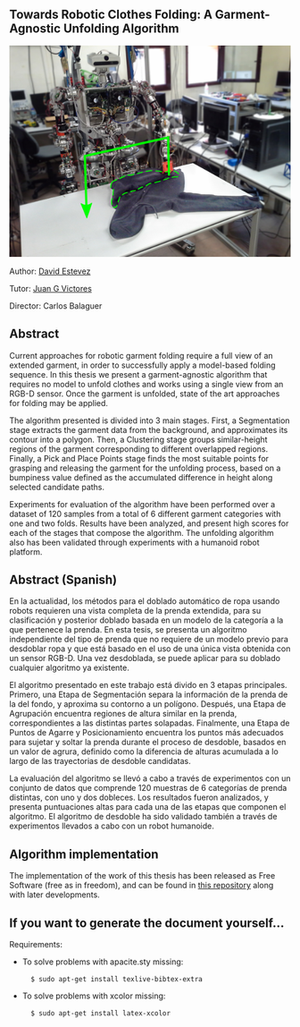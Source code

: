 Towards Robotic Clothes Folding: A Garment-Agnostic Unfolding Algorithm
--------

![Teo Unfolding Garments](src/figures/teo-pick-and-place.png)

Author: [David Estevez](https://github.com/David-Estevez)

Tutor: [Juan G Victores](https://github.com/jgvictores)

Director: Carlos Balaguer

## Abstract
Current approaches for robotic garment folding require a full view of an extended garment, in order to successfully apply a model-based folding sequence. In this thesis we present a garment-agnostic algorithm that requires no model to unfold clothes and works using a single view from an RGB-D sensor. Once the garment is unfolded, state of the art approaches for folding may be applied.

The algorithm presented is divided into 3 main stages. First, a Segmentation stage extracts the garment data from the background, and approximates its contour into a polygon. Then, a Clustering stage groups similar-height regions of the garment corresponding to different overlapped regions. Finally, a Pick and Place Points stage finds the most suitable points for grasping and releasing the garment for the unfolding process, based on a bumpiness value defined as the accumulated difference in height along selected candidate paths.

Experiments for evaluation of the algorithm have been performed over a dataset of 120 samples from a total of 6 different garment categories with one and two folds. Results have been analyzed, and present high scores for each of the stages that compose the algorithm. The unfolding algorithm also has been validated through experiments with a humanoid robot platform.

## Abstract (Spanish)
En la actualidad, los métodos para el doblado automático de ropa usando robots requieren una vista completa de la prenda extendida, para su clasificación y posterior doblado basada en un modelo de la categoría a la que pertenece la prenda. En esta tesis, se presenta un algoritmo independiente del tipo de prenda que no requiere de un modelo previo para desdoblar ropa y que está basado en el uso de una única vista obtenida con un sensor RGB-D. Una vez desdoblada, se puede aplicar para su doblado cualquier algoritmo ya existente.

El algoritmo presentado en este trabajo está divido en 3 etapas principales. Primero, una Etapa de Segmentación separa la información de la prenda de la del fondo, y aproxima su contorno a un polígono. Después, una Etapa de Agrupación encuentra regiones de altura similar en la prenda, correspondientes a las distintas partes solapadas. Finalmente, una Etapa de Puntos de Agarre y Posicionamiento encuentra los puntos más adecuados para sujetar y soltar la prenda durante el proceso de desdoble, basados en un valor de agrura, definido como la diferencia de alturas acumulada a lo largo de las trayectorias de desdoble candidatas.

La evaluación del algoritmo se llevó a cabo a través de experimentos con un conjunto de datos que comprende 120 muestras de 6 categorías de prenda distintas, con uno y dos dobleces. Los resultados fueron analizados, y presenta puntuaciones altas para cada una de las etapas que componen el algoritmo. El algoritmo de desdoble ha sido validado también a través de experimentos llevados a cabo con un robot humanoide.

## Algorithm implementation

The implementation of the work of this thesis has been released as Free Software (free as in freedom), and can be found in [this repository](https://github.com/roboticslab-uc3m/textiles) along with later developments.

## If you want to generate the document yourself...

Requirements:

* To solve problems with apacite.sty missing:
    
        $ sudo apt-get install texlive-bibtex-extra

* To solve problems with xcolor missing:
    
        $ sudo apt-get install latex-xcolor
